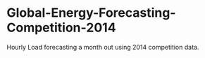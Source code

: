 # Global-Energy-Forecasting-Competition-2014
Hourly Load forecasting a month out using 2014 competition data.

